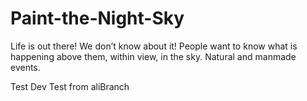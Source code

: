 # Paint-the-Night-Sky

Life is out there! We don’t know about it! People want to know what is happening above them, within view, in the sky. Natural and manmade events.

Test Dev
Test from aliBranch
